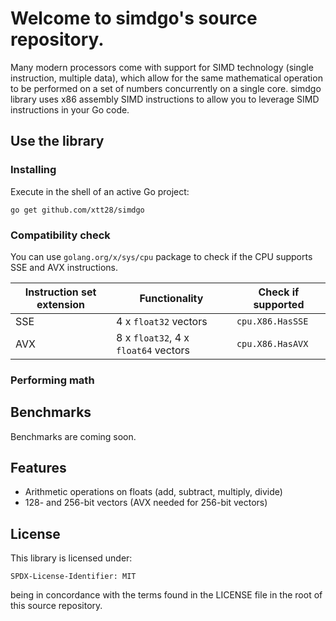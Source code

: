 # Welcome to simdgo's source repository.

Many modern processors come with support for SIMD technology (single
instruction, multiple data), which allow for the same mathematical operation to
be performed on a set of numbers concurrently on a single core. simdgo library
uses x86 assembly SIMD instructions to allow you to leverage SIMD instructions
in your Go code.

## Use the library

### Installing

Execute in the shell of an active Go project:

    go get github.com/xtt28/simdgo

### Compatibility check

You can use `golang.org/x/sys/cpu` package to check if the CPU supports SSE and
AVX instructions.

| Instruction set extension | Functionality                        | Check if supported |
| ------------------------- | ------------------------------------ | ------------------ |
| SSE                       | 4 x `float32` vectors                | `cpu.X86.HasSSE`   |
| AVX                       | 8 x `float32`, 4 x `float64` vectors | `cpu.X86.HasAVX`   |

### Performing math



## Benchmarks

Benchmarks are coming soon.

## Features

- Arithmetic operations on floats (add, subtract, multiply, divide)
- 128- and 256-bit vectors (AVX needed for 256-bit vectors)

## License

This library is licensed under:

    SPDX-License-Identifier: MIT

being in concordance with the terms found in the LICENSE file in the root of
this source repository.